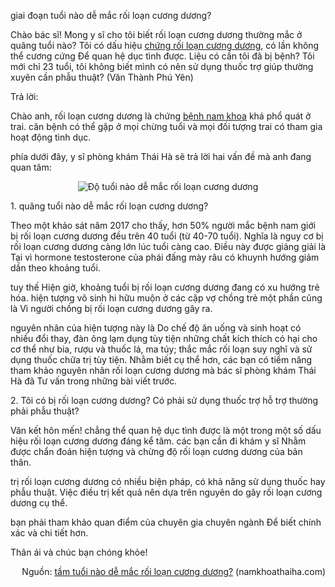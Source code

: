 giai đoạn tuổi nào dễ mắc rối loạn cương dương?

<p>Chào bác sĩ! Mong y sĩ cho tôi biết rối loạn cương dương thường mắc ở quãng tuổi nào? Tôi có dấu hiệu <a href="http://namkhoathaiha.com/roi-loan-cuong-duong-nguyen-nhan-trieu-chung-va-cach-dieu-tri-10265.html" title="Rối loạn cương dương">chứng rối loạn cương dương</a>, có lần không thể cương cứng Để quan hệ dục tình được. Liệu có cần tôi đã bị bệnh? Tôi mới chỉ 23 tuổi, tôi không biết mình có nên sử dụng thuốc trợ giúp thường xuyên cần phẫu thuật? (Văn Thành Phú Yên)</p>

<p>Trả lời:</p>

<p>Chào anh, rối loạn cương dương là chứng <a href="http://namkhoathaiha.com/cac-benh-nam-khoa-thuong-gap-o-nam-gioi-1028.html" title="Bệnh nam khoa">bệnh nam khoa</a> khá phổ quát ở trai. căn bệnh có thể gặp ở mọi chừng tuổi và mọi đối tượng trai có tham gia hoạt động tình dục.</p>

<p>phía dưới đây, y sĩ phòng khám Thái Hà sẽ trả lời hai vấn đề mà anh đang quan tâm:</p>

<p style="text-align:center"><img alt="Độ tuổi nào dễ mắc rối loạn cương dương" src="http://namkhoathaiha.com/media/images/do-tuoi-nao-de-mac-roi-loan-cuong-duong.jpg" /></p>

<p>1. quãng tuổi nào dễ mắc rối loạn cương dương?</p>

<p>Theo một khảo sát năm 2017 cho thấy, hơn 50% người mắc bệnh nam giới bị rối loạn cương dương đều trên 40 tuổi (từ 40-70 tuổi). Nghĩa là nguy cơ bị rối loạn cương dương càng lớn lúc tuổi càng cao. Điều này được giảng giải là Tại vì hormone testosterone của phái đấng mày râu có khuynh hướng giảm dần theo khoảng tuổi.</p>

<p>tuy thế Hiện giờ, khoảng tuổi bị rối loạn cương dương đang có xu hướng trẻ hóa. hiện tượng vô sinh hi hữu muộn ở các cặp vợ chồng trẻ một phần cũng là Vì người chồng bị rối loạn cương dương gây ra.</p>

<p>nguyên nhân của hiện tượng này là Do chế độ ăn uống và sinh hoạt có nhiều đổi thay, đàn ông lạm dụng tùy tiện những chất kích thích có hại cho cơ thể như bia, rượu và thuốc lá, ma túy; thắc mắc rối loạn suy nghĩ và sử dụng thuốc chữa trị tùy tiện. Nhằm biết cụ thể hơn, các bạn có tiềm năng tham khảo nguyên nhân rối loạn cương dương mà bác sĩ phòng khám Thái Hà đã Tư vấn trong những bài viết trước.</p>

<p>2. Tôi có bị rối loạn cương dương? Có phải sử dụng thuốc trợ hỗ trợ thường phải phẫu thuật?</p>

<p>Văn kết hôn mến! chẳng thể quan hệ dục tình được là một trong một số dấu hiệu rối loạn cương dương đáng kể tâm. các bạn cần đi khám y sĩ Nhằm được chẩn đoán hiện tượng và chừng độ rối loạn cương dương của bản thân.</p>

<p>trị rối loạn cương dương có nhiều biện pháp, có khả năng sử dụng thuốc hay phẫu thuật. Việc điều trị kết quả nên dựa trên nguyên do gây rối loạn cương dương cụ thể.</p>

<p>bạn phải tham khảo quan điểm của chuyên gia chuyên ngành Để biết chính xác và chi tiết hơn.</p>

<p>Thân ái và chúc bạn chóng khỏe!</p>

<p style="text-align:right">Nguồn: <a href="http://namkhoathaiha.com/do-tuoi-nao-de-mac-roi-loan-cuong-duong-10268.html">tầm tuổi nào dễ mắc rối loạn cương dương?</a> (namkhoathaiha.com)</p>

